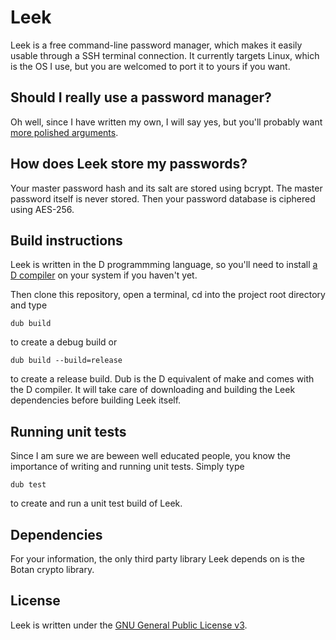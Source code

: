 # Leek

Leek is a free command-line password manager, which makes it easily usable through a SSH terminal connection. It currently targets Linux, which is the OS I use, but you are welcomed to port it to yours if you want. 


## Should I really use a password manager?

Oh well, since I have written my own, I will say yes, but you'll probably want [more polished arguments](https://www.youtube.com/watch?v=7U-RbOKanYs).


## How does Leek store my passwords?

Your master password hash and its salt are stored using bcrypt. The master password itself is never stored. Then your password database is ciphered using AES-256.


## Build instructions

Leek is written in the D programmming language, so you'll need to install [a D compiler](http://dlang.org/download.html#dmd) on your system if you haven't yet. 

Then clone this repository, open a terminal, cd into the project root directory and type 

    dub build

to create a debug build or 

    dub build --build=release

to create a release build. Dub is the D equivalent of make and comes with the D compiler. It will take care of downloading and building the Leek dependencies before building Leek itself.


## Running unit tests

Since I am sure we are beween well educated people, you know the importance of writing and running unit tests. Simply type 

    dub test 

to create and run a unit test build of Leek. 


## Dependencies

For your information, the only third party library Leek depends on is the Botan crypto library.


## License 

Leek is written under the [GNU General Public License v3](https://github.com/opisano/leek/blob/master/LICENSE). 
